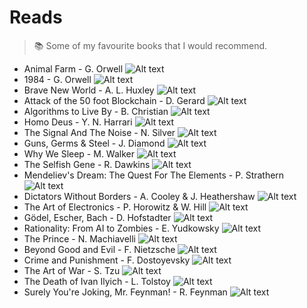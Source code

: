 # Reads

> :books: Some of my favourite books that I would recommend.

- Animal Farm - G. Orwell
![Alt text](books/AF.jpg?raw=true)
- 1984 - G. Orwell
![Alt text](books/1984.jpg?raw=true)
- Brave New World - A. L. Huxley
![Alt text](books/BNW.jpg?raw=true)
- Attack of the 50 foot Blockchain - D. Gerard
![Alt text](books/AOT5B.jpg?raw=true)
- Algorithms to Live By - B. Christian
![Alt text](books/ATLB.jpg?raw=true)
- Homo Deus - Y. N. Harrari
![Alt text](books/HomoDeus.jpg?raw=true)
- The Signal And The Noise - N. Silver
![Alt text](books/TheSignalAndTheNoise.jpg?raw=true)
- Guns, Germs & Steel - J. Diamond
![Alt text](books/GunsGermsAndSteel.jpg?raw=true)
- Why We Sleep - M. Walker
![Alt text](books/WhyWeSleep.jpg?raw=true)
- The Selfish Gene - R. Dawkins
![Alt text](books/TheSelfishGene.jpg?raw=true)
- Mendeliev's Dream: The Quest For The Elements - P. Strathern
![Alt text](books/MD.jpg?raw=true)
- Dictators Without Borders - A. Cooley & J. Heathershaw
![Alt text](books/DWB.jpg?raw=true)
- The Art of Electronics - P. Horowitz & W. Hill
![Alt text](books/TAOE.jpg?raw=true)
- Gödel, Escher, Bach - D. Hofstadter
![Alt text](books/GEB.jpg?raw=true)
- Rationality: From AI to Zombies - E. Yudkowsky
![Alt text](books/RFAITZ.jpg?raw=true)
- The Prince - N. Machiavelli 
![Alt text](books/TP.jpg?raw=true)
- Beyond Good and Evil - F. Nietzsche
![Alt text](books/beyondgoogandevil.jpg?raw=true)
- Crime and Punishment - F. Dostoyevsky
![Alt text](books/CAP.jpg?raw=true)
- The Art of War - S. Tzu
![Alt text](books/TAOW.jpg?raw=true)
- The Death of Ivan Ilyich - L. Tolstoy
![Alt text](books/TDOII.jpg?raw=true)
- Surely You're Joking, Mr. Feynman! - R. Feynman
![Alt text](books/SYJMF.jpg?raw=true)
